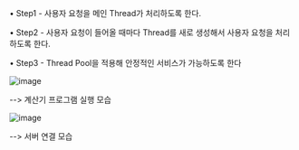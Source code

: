 • Step1 - 사용자 요청을 메인 Thread가 처리하도록 한다.

• Step2 - 사용자 요청이 들어올 때마다 Thread를 새로 생성해서 사용자 요청을 처리하도록 한다.

• Step3 - Thread Pool을 적용해 안정적인 서비스가 가능하도록 한다

![image](https://github.com/jonathan0620/was-practice2/assets/145638699/b0f5358b-304f-46ba-bc07-56e8a3fecc2a)

--> 계산기 프로그램 실행 모습

![image](https://github.com/jonathan0620/was-practice2/assets/145638699/7fffae87-b688-462b-ad48-5ac483b4fe0f)

--> 서버 연결 모습

